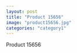 ```yaml
---
layout: post
title: "Product 15656"
image: "product15656.jpg"
categories: "category1"
---
```

Product 15656
